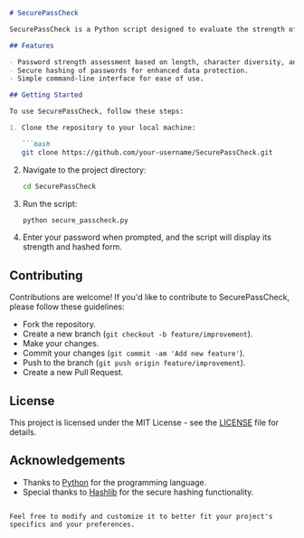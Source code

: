 

```markdown
# SecurePassCheck

SecurePassCheck is a Python script designed to evaluate the strength of passwords and securely hash them using the SHA-256 algorithm.

## Features

- Password strength assessment based on length, character diversity, and complexity.
- Secure hashing of passwords for enhanced data protection.
- Simple command-line interface for ease of use.

## Getting Started

To use SecurePassCheck, follow these steps:

1. Clone the repository to your local machine:

   ```bash
   git clone https://github.com/your-username/SecurePassCheck.git
   ```

2. Navigate to the project directory:

   ```bash
   cd SecurePassCheck
   ```

3. Run the script:

   ```bash
   python secure_passcheck.py
   ```

4. Enter your password when prompted, and the script will display its strength and hashed form.

## Contributing

Contributions are welcome! If you'd like to contribute to SecurePassCheck, please follow these guidelines:

- Fork the repository.
- Create a new branch (`git checkout -b feature/improvement`).
- Make your changes.
- Commit your changes (`git commit -am 'Add new feature'`).
- Push to the branch (`git push origin feature/improvement`).
- Create a new Pull Request.

## License

This project is licensed under the MIT License - see the [LICENSE](LICENSE) file for details.

## Acknowledgements

- Thanks to [Python](https://www.python.org/) for the programming language.
- Special thanks to [Hashlib](https://docs.python.org/3/library/hashlib.html) for the secure hashing functionality.

```

Feel free to modify and customize it to better fit your project's specifics and your preferences.
